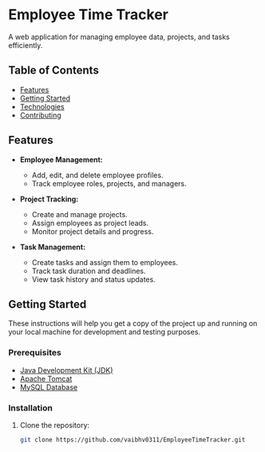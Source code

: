 # Employee Time Tracker

A web application for managing employee data, projects, and tasks efficiently.


## Table of Contents

- [Features](#features)
- [Getting Started](#getting-started)
- [Technologies](#technologies)
- [Contributing](#contributing)

## Features

- **Employee Management:**
  - Add, edit, and delete employee profiles.
  - Track employee roles, projects, and managers.

- **Project Tracking:**
  - Create and manage projects.
  - Assign employees as project leads.
  - Monitor project details and progress.

- **Task Management:**
  - Create tasks and assign them to employees.
  - Track task duration and deadlines.
  - View task history and status updates.


## Getting Started

These instructions will help you get a copy of the project up and running on your local machine for development and testing purposes.

### Prerequisites

- [Java Development Kit (JDK)](https://www.oracle.com/java/technologies/javase-downloads.html)
- [Apache Tomcat](http://tomcat.apache.org/)
- [MySQL Database](https://www.mysql.com/)

### Installation

1. Clone the repository:

   ```bash
   git clone https://github.com/vaibhv0311/EmployeeTimeTracker.git
